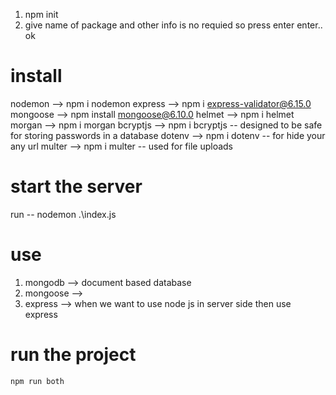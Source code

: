 1. npm init
2. give name of package and other info is no requied so press enter enter.. ok

# install
nodemon         -->     npm i nodemon
express         -->     npm i express-validator@6.15.0
mongoose        -->     npm install mongoose@6.10.0 
helmet          -->     npm i helmet
morgan          -->     npm i morgan
bcryptjs        -->     npm i bcryptjs      -- designed to be safe for storing passwords in a database
dotenv          -->     npm i dotenv        -- for hide your any url
multer          -->     npm i multer        -- used for file uploads

# start the server 
run -- nodemon .\index.js

# use
1. mongodb      -->      document based database
2. mongoose     -->
3. express      -->      when we want to use node js in server side then use express

# run the project
`npm run both`